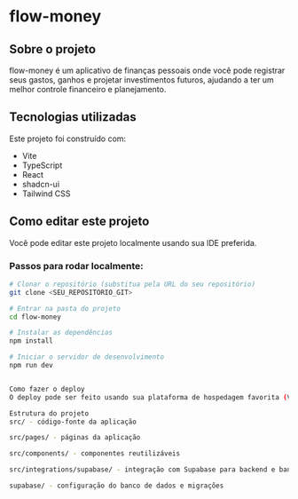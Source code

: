 # flow-money

## Sobre o projeto

flow-money é um aplicativo de finanças pessoais onde você pode registrar seus gastos, ganhos e projetar investimentos futuros, ajudando a ter um melhor controle financeiro e planejamento.

## Tecnologias utilizadas

Este projeto foi construído com:

- Vite  
- TypeScript  
- React  
- shadcn-ui  
- Tailwind CSS  

## Como editar este projeto

Você pode editar este projeto localmente usando sua IDE preferida.  

### Passos para rodar localmente:

```sh
# Clonar o repositório (substitua pela URL do seu repositório)
git clone <SEU_REPOSITORIO_GIT>

# Entrar na pasta do projeto
cd flow-money

# Instalar as dependências
npm install

# Iniciar o servidor de desenvolvimento
npm run dev


Como fazer o deploy
O deploy pode ser feito usando sua plataforma de hospedagem favorita (Vercel, Netlify, etc) configurando o projeto para rodar a build gerada pelo Vite.

Estrutura do projeto
src/ - código-fonte da aplicação

src/pages/ - páginas da aplicação

src/components/ - componentes reutilizáveis

src/integrations/supabase/ - integração com Supabase para backend e banco de dados

supabase/ - configuração do banco de dados e migrações